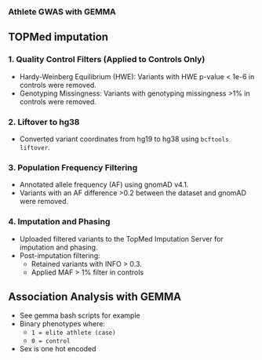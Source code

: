 ### Athlete GWAS with GEMMA

## TOPMed imputation

### **1. Quality Control Filters (Applied to Controls Only)**
- Hardy-Weinberg Equilibrium (HWE): Variants with HWE p-value < 1e-6 in controls were removed.
- Genotyping Missingness: Variants with genotyping missingness >1% in controls were removed.

### **2. Liftover to hg38**
- Converted variant coordinates from hg19 to hg38 using `bcftools liftover`.

### **3. Population Frequency Filtering**
- Annotated allele frequency (AF) using gnomAD v4.1.
- Variants with an AF difference >0.2 between the dataset and gnomAD were removed.

### **4. Imputation and Phasing**
- Uploaded filtered variants to the TopMed Imputation Server for imputation and phasing.
- Post-imputation filtering:
  - Retained variants with INFO > 0.3.
  - Applied MAF > 1% filter in controls

## Association Analysis with GEMMA
- See gemma bash scripts for example
- Binary phenotypes where:
  - `1 = elite athlete (case)`
  - `0 = control`
- Sex is one hot encoded

